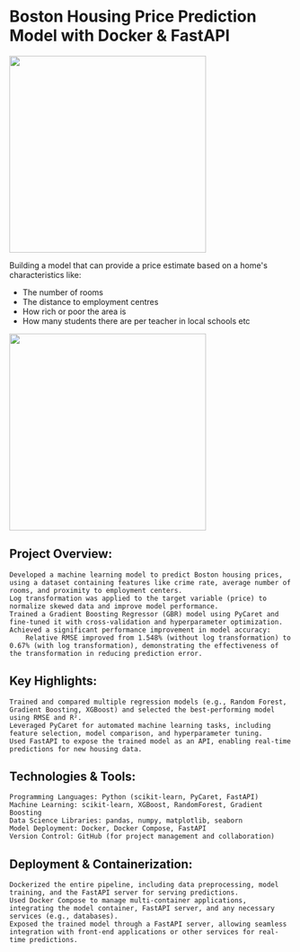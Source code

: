 # Boston Housing Price Prediction Model with Docker & FastAPI

<img src=https://i.imgur.com/WKQ0nH2.jpg height=350>

Building a model that can provide a price estimate based on a home's characteristics like:
* The number of rooms
* The distance to employment centres
* How rich or poor the area is
* How many students there are per teacher in local schools etc

<img src=https://i.imgur.com/WfUSSP7.png height=350>



## Project Overview:

    Developed a machine learning model to predict Boston housing prices, using a dataset containing features like crime rate, average number of rooms, and proximity to employment centers.
    Log transformation was applied to the target variable (price) to normalize skewed data and improve model performance.
    Trained a Gradient Boosting Regressor (GBR) model using PyCaret and fine-tuned it with cross-validation and hyperparameter optimization.
    Achieved a significant performance improvement in model accuracy:
        Relative RMSE improved from 1.548% (without log transformation) to 0.67% (with log transformation), demonstrating the effectiveness of the transformation in reducing prediction error.

## Key Highlights:

    Trained and compared multiple regression models (e.g., Random Forest, Gradient Boosting, XGBoost) and selected the best-performing model using RMSE and R².
    Leveraged PyCaret for automated machine learning tasks, including feature selection, model comparison, and hyperparameter tuning.
    Used FastAPI to expose the trained model as an API, enabling real-time predictions for new housing data.

## Technologies & Tools:

    Programming Languages: Python (scikit-learn, PyCaret, FastAPI)
    Machine Learning: scikit-learn, XGBoost, RandomForest, Gradient Boosting
    Data Science Libraries: pandas, numpy, matplotlib, seaborn
    Model Deployment: Docker, Docker Compose, FastAPI
    Version Control: GitHub (for project management and collaboration)

## Deployment & Containerization:

    Dockerized the entire pipeline, including data preprocessing, model training, and the FastAPI server for serving predictions.
    Used Docker Compose to manage multi-container applications, integrating the model container, FastAPI server, and any necessary services (e.g., databases).
    Exposed the trained model through a FastAPI server, allowing seamless integration with front-end applications or other services for real-time predictions.
